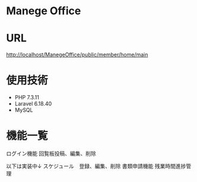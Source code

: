 # Manege Office
 
# URL
<http://localhost/ManegeOffice/public/member/home/main>

# 使用技術
* PHP 7.3.11
* Laravel 6.18.40
* MySQL

# 機能一覧
ログイン機能
回覧板投稿、編集、削除

以下は実装中↓
スケジュール　登録、編集、削除
書類申請機能
残業時間進捗管理
